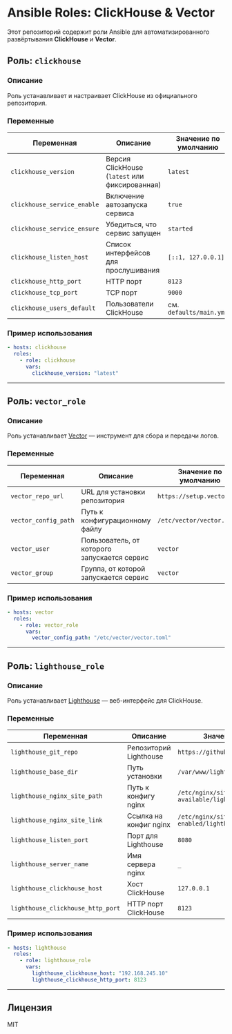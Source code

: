 # Ansible Roles: ClickHouse & Vector

Этот репозиторий содержит роли Ansible для автоматизированного развёртывания **ClickHouse** и **Vector**.

## Роль: `clickhouse`

### Описание
Роль устанавливает и настраивает ClickHouse из официального репозитория.

### Переменные

| Переменная | Описание | Значение по умолчанию |
|------------|-----------|-----------------------|
| `clickhouse_version` | Версия ClickHouse (`latest` или фиксированная) | `latest` |
| `clickhouse_service_enable` | Включение автозапуска сервиса | `true` |
| `clickhouse_service_ensure` | Убедиться, что сервис запущен | `started` |
| `clickhouse_listen_host` | Список интерфейсов для прослушивания | `[::1, 127.0.0.1]` |
| `clickhouse_http_port` | HTTP порт | `8123` |
| `clickhouse_tcp_port` | TCP порт | `9000` |
| `clickhouse_users_default` | Пользователи ClickHouse | см. `defaults/main.yml` |

### Пример использования
```yaml
- hosts: clickhouse
  roles:
    - role: clickhouse
      vars:
        clickhouse_version: "latest"
```

---

## Роль: `vector_role`

### Описание
Роль устанавливает [Vector](https://vector.dev) — инструмент для сбора и передачи логов.

### Переменные

| Переменная | Описание | Значение по умолчанию |
|------------|-----------|-----------------------|
| `vector_repo_url` | URL для установки репозитория | `https://setup.vector.dev` |
| `vector_config_path` | Путь к конфигурационному файлу | `/etc/vector/vector.toml` |
| `vector_user` | Пользователь, от которого запускается сервис | `vector` |
| `vector_group` | Группа, от которой запускается сервис | `vector` |

### Пример использования
```yaml
- hosts: vector
  roles:
    - role: vector_role
      vars:
        vector_config_path: "/etc/vector/vector.toml"
```

---

## Роль: `lighthouse_role`

### Описание
Роль устанавливает [Lighthouse](https://github.com/VKCOM/lighthouse) — веб-интерфейс для ClickHouse.

### Переменные

| Переменная | Описание | Значение по умолчанию |
|------------|-----------|-----------------------|
| `lighthouse_git_repo` | Репозиторий Lighthouse | `https://github.com/VKCOM/lighthouse.git` |
| `lighthouse_base_dir` | Путь установки | `/var/www/lighthouse` |
| `lighthouse_nginx_site_path` | Путь к конфигу nginx | `/etc/nginx/sites-available/lighthouse.conf` |
| `lighthouse_nginx_site_link` | Ссылка на конфиг nginx | `/etc/nginx/sites-enabled/lighthouse.conf` |
| `lighthouse_listen_port` | Порт для Lighthouse | `8080` |
| `lighthouse_server_name` | Имя сервера nginx | `_` |
| `lighthouse_clickhouse_host` | Хост ClickHouse | `127.0.0.1` |
| `lighthouse_clickhouse_http_port` | HTTP порт ClickHouse | `8123` |

### Пример использования
```yaml
- hosts: lighthouse
  roles:
    - role: lighthouse_role
      vars:
        lighthouse_clickhouse_host: "192.168.245.10"
        lighthouse_clickhouse_http_port: 8123
```

---

## Лицензия
MIT
